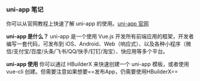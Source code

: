 ### uni-app 笔记

你可以从官网教程上快速了解 uni-app 的使用。[uni-app 官网](https://uniapp.dcloud.net.cn/ "打开官网")

**uni-app 是什么？**
uni-app 是一个使用 Vue.js 开发所有前端应用的框架，开发者编写一套代码，可发布到 iOS、Android、Web（响应式）、以及各种小程序（微信/支付宝/百度/头条/飞书/QQ/快手/钉钉/淘宝）、快应用等多个平台。

**uni-app 使用**
你可以通过 HBuilderX 来快速创建一个 uni-app 模板，或者使用 vue-cli 创建。但需要注意如果想要==发布App，仍需要使用HBuilderX==
